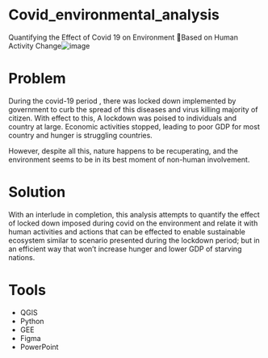 # Covid_environmental_analysis

Quantifying the Effect of Covid 19 on Environment Based on Human Activity Change![image](https://user-images.githubusercontent.com/26904085/166342582-c472d3cc-2895-47ea-8a69-899d6cc15d48.png)

# Problem
During the covid-19 period , there was locked down
implemented  by government to curb the spread of this
diseases and virus killing majority of citizen. With effect to this,
A lockdown was poised to individuals and country at large.
Economic activities stopped, leading to poor GDP for most
country and hunger is struggling countries. 

However, despite all this, nature happens to be recuperating,
and the environment seems to be in its best moment of 
non-human involvement. 

# Solution

With an interlude in completion, this analysis attempts to
quantify the effect of locked down imposed during covid on
the environment and relate it with human activities and
actions that can be effected to enable sustainable ecosystem 
similar to scenario presented during the lockdown period; but
in an efficient way that won’t increase hunger and lower GDP of
starving nations.

# Tools
* QGIS
* Python
* GEE
* Figma
* PowerPoint
